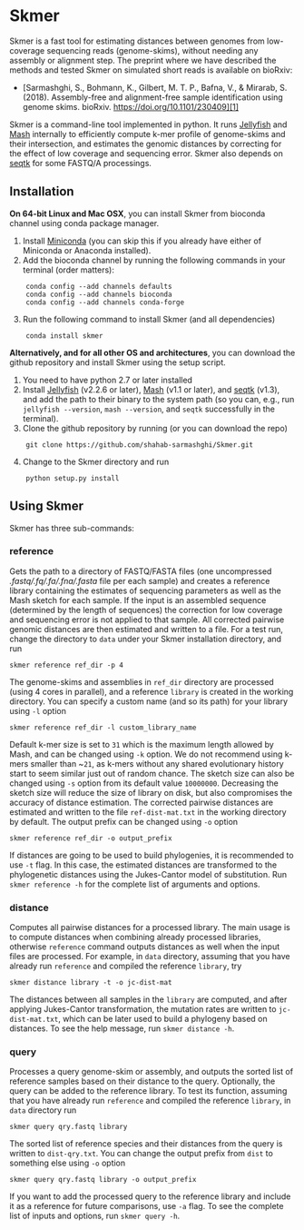 # Skmer
Skmer is a fast tool for estimating distances between genomes from low-coverage sequencing reads (genome-skims), without needing any assembly or alignment step. The preprint where we have described the methods and tested Skmer on simulated short reads is available on bioRxiv:
  - [Sarmashghi, S., Bohmann, K., Gilbert, M. T. P., Bafna, V., & Mirarab, S. (2018). Assembly-free and alignment-free sample identification using genome skims. bioRxiv. https://doi.org/10.1101/230409][1]

Skmer is a command-line tool implemented in python. It runs [Jellyfish][2] and [Mash][3] internally to efficiently compute k-mer profile of genome-skims and their intersection, and estimates the genomic distances by correcting for the effect of low coverage and sequencing error. Skmer also depends on [seqtk][5] for some FASTQ/A processings. 

Installation
------------
**On 64-bit Linux and Mac OSX**, you can install Skmer from bioconda channel using conda package manager. 
1. Install [Miniconda][4] (you can skip this if you already have either of Miniconda or Anaconda installed). 
2. Add the bioconda channel by running the following commands in your terminal (order matters):
```
    conda config --add channels defaults
    conda config --add channels bioconda
    conda config --add channels conda-forge
```
3. Run the following command to install Skmer (and all dependencies) 
```
    conda install skmer
```

**Alternatively, and for all other OS and architectures**, you can download the github repository and install Skmer using the setup script. 
1. You need to have python 2.7 or later installed
2. Install [Jellyfish][2] (v2.2.6 or later), [Mash][3] (v1.1 or later), and [seqtk][5] (v1.3), and add the path to their binary to the system path (so you can, e.g., run `jellyfish --version`, `mash --version`, and `seqtk` successfully in the terminal). 
3. Clone the github repository by running (or you can download the repo)
```
    git clone https://github.com/shahab-sarmashghi/Skmer.git
```
4. Change to the Skmer directory and run
```
    python setup.py install
```

Using Skmer
------------
Skmer has three sub-commands:

### reference
Gets the path to a directory of FASTQ/FASTA files (one uncompressed *.fastq/.fq/.fa/.fna/.fasta* file per each sample) and creates a reference library containing the estimates of sequencing parameters as well as the Mash sketch for each sample. If the input is an assembled sequence (determined by the length of sequences) the correction for low coverage and sequencing error is not applied to that sample. All corrected pairwise genomic distances are then estimated and written to a file. For a test run, change the directory to `data` under your Skmer installation directory, and run
```
skmer reference ref_dir -p 4
```
The genome-skims and assemblies in `ref_dir` directory are processed (using 4 cores in parallel), and a reference `library` is created in the working directory. You can specify a custom name (and so its path) for your library using `-l` option
```
skmer reference ref_dir -l custom_library_name
```
Default k-mer size is set to `31` which is the maximum length allowed by Mash, and can be changed using `-k` option. We do not recommend using k-mers smaller than ~`21`, as k-mers without any shared evolutionary history start to seem similar just out of random chance. The sketch size can also be changed using `-s` option from its default value `10000000`. Decreasing the sketch size will reduce the size of library on disk, but also compromises the accuracy of distance estimation. The corrected pairwise distances are estimated and written to the file `ref-dist-mat.txt` in the working directory by default. The output prefix can be changed using `-o` option
```
skmer reference ref_dir -o output_prefix
```
If distances are going to be used to build phylogenies, it is recommended to use `-t` flag. In this case, the estimated distances are transformed to the phylogenetic distances using the Jukes-Cantor model of substitution. Run `skmer reference -h` for the complete list of arguments and options.  


### distance
Computes all pairwise distances for a processed library. The main usage is to compute distances when combining already processed libraries, otherwise `reference` command outputs distances as well when the input files are processed. For example, in `data` directory, assuming that you have already run `reference` and compiled the reference `library`, try
```
skmer distance library -t -o jc-dist-mat
```
The distances between all samples in the `library` are computed, and after applying Jukes-Cantor transformation, the mutation rates are written to `jc-dist-mat.txt`, which can be later used to build a phylogeny based on distances. To see the help message, run `skmer distance -h`.

### query
Processes a query genome-skim or assembly, and outputs the sorted list of reference samples based on their distance to the query. Optionally, the query can be added to the reference library. To test its function, assuming that you have already run `reference` and compiled the reference `library`, in `data` directory run
```
skmer query qry.fastq library
```
The sorted list of reference species and their distances from the query is written to `dist-qry.txt`. You can change the output prefix from `dist` to something else using `-o` option
```
skmer query qry.fastq library -o output_prefix
```
If you want to add the processed query to the reference library and include it as a reference for future comparisons, use `-a` flag. To see the complete list of inputs and options, run `skmer query -h`.

[1]: https://www.biorxiv.org/content/early/2018/04/02/230409
[2]: http://www.genome.umd.edu/jellyfish.html
[3]: http://mash.readthedocs.io/en/latest/
[4]: https://conda.io/miniconda.html
[5]: https://github.com/lh3/seqtk
